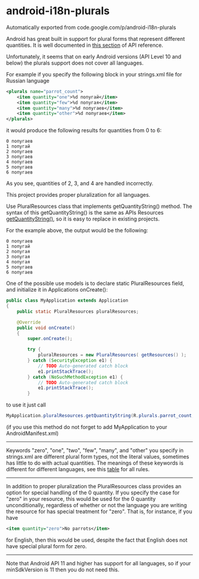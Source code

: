 # android-i18n-plurals
Automatically exported from code.google.com/p/android-i18n-plurals

Android has great built in support for plural forms that represent different quantities. It is well documented in [this section](http://developer.android.com/guide/topics/resources/string-resource.html#Plurals) of API reference.

Unfortunately, it seems that on early Android versions (API Level 10 and below) the plurals support does not cover all languages.

For example if you specify the following block in your strings.xml file for Russian language

```xml
<plurals name="parrot_count">
    <item quantity="one">%d попугай</item>
    <item quantity="few">%d попугая</item>
    <item quantity="many">%d попугаев</item>
    <item quantity="other">%d попугаев</item>
</plurals>
```
it would produce the following results for quantities from 0 to 6:

```
0 попугаев
1 попугай
2 попугаев
3 попугаев
4 попугаев
5 попугаев
6 попугаев
```

As you see, quantities of 2, 3, and 4 are handled incorrectly.

This project provides proper pluralization for all languages.

Use PluralResources class that implements getQuantityString() method. The syntax of this getQuantityString() is the same as APIs Resources [getQuantityString()](http://developer.android.com/reference/android/content/res/Resources.html#getQuantityString%28int,%20int%29), so it is easy to replace in existing projects.

For the example above, the output would be the following:

```
0 попугаев
1 попугай
2 попугая
3 попугая
4 попугая
5 попугаев
6 попугаев
```
One of the possible use models is to declare static PluralResources field, and initialize it in Applications onCreate():

```java
public class MyApplication extends Application
{
    public static PluralResources pluralResources;

    @Override
    public void onCreate() 
    {
        super.onCreate();

        try {
            pluralResources = new PluralResources( getResources() );
        } catch (SecurityException e1) {
            // TODO Auto-generated catch block
            e1.printStackTrace();
        } catch (NoSuchMethodException e1) {
            // TODO Auto-generated catch block
            e1.printStackTrace();
        }
```

to use it just call

```java
MyApplication.pluralResources.getQuantityString(R.plurals.parrot_count, n, n);
```
(if you use this method do not forget to add MyApplication to your AndroidManifest.xml)

---

Keywords "zero", "one", "two", "few", "many", and "other" you specify in strings.xml are different plural form types, not the literal values, sometimes has little to do with actual quantities. The meanings of these keywords is different for different languages, see this [table](http://unicode.org/repos/cldr-tmp/trunk/diff/supplemental/language_plural_rules.html) for all rules.

---

In addition to proper pluralization the PluralResources class provides an option for special handling of the 0 quantity. If you specify the case for "zero" in your resource, this would be used for the 0 quantity unconditionally, regardless of whether or not the language you are writing the resource for has special treatment for "zero". That is, for instance, if you have

```xml
<item quantity="zero">No parrots</item>
```
for English, then this would be used, despite the fact that English does not have special plural form for zero.

---
Note that Android API 11 and higher has support for all languages, so if your minSdkVersion is 11 then you do not need this.
